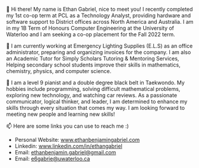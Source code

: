 👋 Hi there! My name is Ethan Gabriel, nice to meet you! I recently completed my 1st co-op term at PCL as a Technology Analyst, providing hardware and software support to District offices across North America and Australia. I am in my 1B Term of Honours Computer Engineering at the University of Waterloo and I am seeking a co-op placement for the Fall 2022 term. 

👀 I am currently working at Emergency Lighting Supplies (E.L.S) as an office administrator, preparing and organizing 
invoices for the company. I am also an Academic Tutor for Simply Scholars Tutoring & Mentoring Services, Helping secondary 
school students improve their skills in mathematics, chemistry, physics, and computer science. 

🌱 I am a level 9 pianist and a double degree black belt in Taekwondo. My hobbies include programming, solving difficult mathematical 
problems, exploring new technology, and watching car reviews. As a passionate communicator, logical thinker, and leader, I am determined 
to enhance my skills through every situation that comes my way. I am looking forward to meeting new people and learning new skills!

📫 Here are some links you can use to reach me :)
- Personal Website: www.ethanbenjamingabriel.com 
- Linkedin: www.linkedin.com/in/ethangabriel 
- Email: ethanbenjamin.gabriel@gmail.com 
- Email: e6gabrie@uwaterloo.ca

<!---
Ethan-Gabriel/Ethan-Gabriel is a ✨ special ✨ repository because its `README.md` (this file) appears on your GitHub profile.
You can click the Preview link to take a look at your changes.
--->
